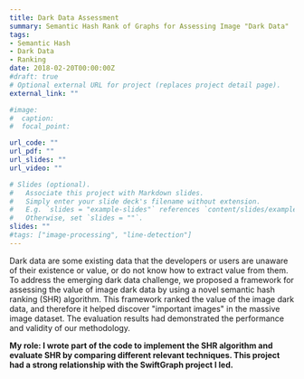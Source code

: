 ```yaml
---
title: Dark Data Assessment
summary: Semantic Hash Rank of Graphs for Assessing Image "Dark Data"
tags:
- Semantic Hash
- Dark Data
- Ranking
date: 2018-02-20T00:00:00Z
#draft: true
# Optional external URL for project (replaces project detail page).
external_link: ""

#image:
#  caption:
#  focal_point:

url_code: ""
url_pdf: ""
url_slides: ""
url_video: ""

# Slides (optional).
#   Associate this project with Markdown slides.
#   Simply enter your slide deck's filename without extension.
#   E.g. `slides = "example-slides"` references `content/slides/example-slides.md`.
#   Otherwise, set `slides = ""`.
slides: ""
#tags: ["image-processing", "line-detection"]
---
```

Dark data are some existing data that the developers or users are unaware of their existence or value, or do not know how to extract value from them. To address the emerging dark data challenge, we proposed a framework for assessing the value of image dark data by using a novel semantic hash ranking (SHR) algorithm. This framework ranked the value of the image dark data, and therefore it helped discover "important images" in the massive image dataset. The evaluation results had demonstrated the performance and validity of our methodology.

<b>My role: I wrote part of the code to implement the SHR algorithm and evaluate SHR by comparing different relevant techniques. This project had a strong relationship with the SwiftGraph project I led.</b>
